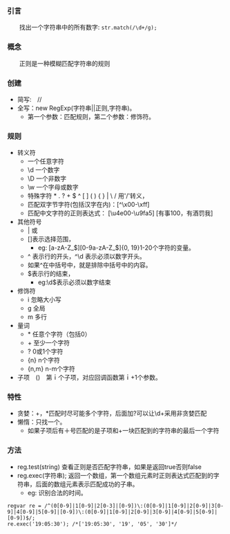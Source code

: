 ### 引言
　　找出一个字符串中的所有数字:
```str.match(/\d+/g);```
### 概念
　　正则是一种模糊匹配字符串的规则
### 创建
* 简写:　//
* 全写：new RegExp(字符串||正则,字符串)。
    * 第一个参数：匹配规则，第二个参数：修饰符。
### 规则
*   转义符
    *   一个任意字符
    *	\d 一个数字
    *	\D 一个非数字
    *	\w 一个字母或数字
    *   特殊字符 * . ? + $ ^ [ ] ( ) { } | \ / 用'/'转义，
    * 匹配双字节字符(包括汉字在内)：[^\x00-\xff]
    * 匹配中文字符的正则表达式： [\u4e00-\u9fa5] [有事100，有酒罚我]
*   其他符号
    *	| 或
    *	[]表示选择范围，
        *   eg: [a-zA-Z\_\$][0-9a-zA-Z\_\$]{0, 19}1-20个字符的变量。
    *	^ 表示行的开头，^\d 表示必须以数字开头。
    *	如果^在中括号中，就是排除中括号中的内容。
    *	$表示行的结束，
        *   eg:\d$表示必须以数字结束
*	修饰符
    *	i 忽略大小写
    *	g 全局
    *	m 多行
*	量词
    *	\* 任意个字符（包括0）
    *	\+ 至少一个字符
    *	? 0或1个字符
    *	{n} n个字符
    *	{n,m} n-m个字符
*	子项　()　第ｉ个子项，对应回调函数第ｉ+1个参数。
### 特性
*	贪婪：+，*匹配时尽可能多个字符，后面加?可以让\d+采用非贪婪匹配
*	懒惰：只找一个。
    *	如果子项后有＋号匹配的是子项和+一块匹配到的字符串的最后一个字符
### 方法
*   reg.test(string) 查看正则是否匹配字符串，如果是返回true否则false
*	reg.exec(字符串); 返回一个数组，第一个数组元素时正则表达式匹配到的字符串，后面的数组元素表示匹配成功的子串。
    *   eg:	识别合法的时间。
```
regvar re = /^(0[0-9]|1[0-9]|2[0-3]|[0-9])\:(0[0-9]|1[0-9]|2[0-9]|3[0-9]|4[0-9]|5[0-9]|[0-9])\:(0[0-9]|1[0-9]|2[0-9]|3[0-9]|4[0-9]|5[0-9]|[0-9])$/;
re.exec('19:05:30'); /*['19:05:30', '19', '05', '30']*/
```